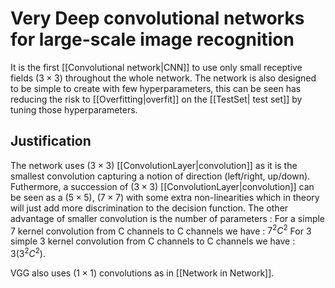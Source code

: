 # Very Deep convolutional networks for large-scale image recognition
It is the first [[Convolutional network|CNN]] to use only small receptive fields $(3 \times 3)$ throughout the whole network. The network is also designed to be simple to create with few hyperparameters, this can be seen has reducing the risk to [[Overfitting|overfit]] on the [[TestSet| test set]] by tuning those hyperparameters.

## Justification

The network uses $(3 \times 3)$ [[ConvolutionLayer|convolution]] as it is the smallest convolution capturing a notion of direction (left/right, up/down). Futhermore, a succession of $(3 \times 3)$ [[ConvolutionLayer|convolution]] can be seen as a $(5 \times 5)$, $(7 \times 7)$  with some extra non-linearities which in theory will just add more discrimination to the decision function.
The other advantage of smaller convolution is the number of parameters : 
For a simple 7 kernel convolution from C channels to C channels we have  : $7^2C^2$
For 3 simple 3 kernel convolution from C channels to C channels we have : $3(3^2C^2)$.

VGG also uses $(1 \times 1)$ convolutions as in [[Network in Network]].